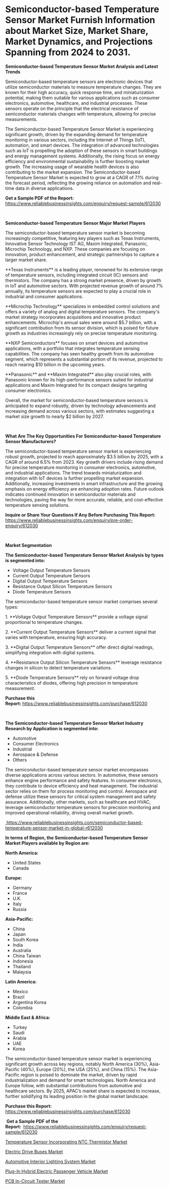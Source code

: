 <p><h1>Semiconductor-based Temperature Sensor Market Furnish Information about Market Size, Market Share, Market Dynamics, and Projections Spanning from 2024 to 2031.</h1></p><p><strong>Semiconductor-based Temperature Sensor Market Analysis and Latest Trends</strong></p>
<p><p>Semiconductor-based temperature sensors are electronic devices that utilize semiconductor materials to measure temperature changes. They are known for their high accuracy, quick response time, and miniaturization potential, making them suitable for various applications such as consumer electronics, automotive, healthcare, and industrial processes. These sensors operate on the principle that the electrical resistance of semiconductor materials changes with temperature, allowing for precise measurements.</p><p>The Semiconductor-based Temperature Sensor Market is experiencing significant growth, driven by the expanding demand for temperature monitoring in various sectors, including the Internet of Things (IoT), automation, and smart devices. The integration of advanced technologies such as IoT is propelling the adoption of these sensors in smart buildings and energy management systems. Additionally, the rising focus on energy efficiency and environmental sustainability is further boosting market growth. The increasing usage of wearable health devices is also contributing to the market expansion. The Semiconductor-based Temperature Sensor Market is expected to grow at a CAGR of 7.1% during the forecast period, reflecting the growing reliance on automation and real-time data in diverse applications.</p></p>
<p><strong>Get a Sample PDF of the Report:&nbsp;</strong> <a href="https://www.reliablebusinessinsights.com/enquiry/request-sample/612030?utm_campaign=63&utm_medium=2&utm_source=Github&utm_content=ia&utm_term=10122024&utm_id=semiconductor-based-temperature-sensor">https://www.reliablebusinessinsights.com/enquiry/request-sample/612030</a></p>
<p>&nbsp;</p>
<p><strong>Semiconductor-based Temperature Sensor Major Market Players</strong></p>
<p><p>The semiconductor-based temperature sensor market is becoming increasingly competitive, featuring key players such as Texas Instruments, Innovative Sensor Technology IST AG, Maxim Integrated, Panasonic, Microchip Technology, and NXP. These companies are focusing on innovation, product enhancement, and strategic partnerships to capture a larger market share.</p><p>**Texas Instruments** is a leading player, renowned for its extensive range of temperature sensors, including integrated circuit (IC) sensors and thermistors. The company has a strong market presence, driven by growth in IoT and automotive sectors. With projected revenue growth of around 7% annually, its temperature sensors are expected to play a crucial role in industrial and consumer applications.</p><p>**Microchip Technology** specializes in embedded control solutions and offers a variety of analog and digital temperature sensors. The company's market strategy incorporates acquisitions and innovative product enhancements. Microchip's annual sales were around $5.7 billion, with a significant contribution from its sensor division, which is poised for future growth as industries increasingly rely on precise temperature monitoring.</p><p>**NXP Semiconductors** focuses on smart devices and automotive applications, with a portfolio that integrates temperature sensing capabilities. The company has seen healthy growth from its automotive segment, which represents a substantial portion of its revenue, projected to reach nearing $10 billion in the upcoming years.</p><p>**Panasonic** and **Maxim Integrated** also play crucial roles, with Panasonic known for its high-performance sensors suited for industrial applications and Maxim Integrated for its compact designs targeting consumer electronics.</p><p>Overall, the market for semiconductor-based temperature sensors is anticipated to expand robustly, driven by technology advancements and increasing demand across various sectors, with estimates suggesting a market size growth to nearly $2 billion by 2027.</p></p>
<p>&nbsp;</p>
<p><strong>What Are The Key Opportunities For Semiconductor-based Temperature Sensor Manufacturers?</strong></p>
<p><p>The semiconductor-based temperature sensor market is experiencing robust growth, projected to reach approximately $3.5 billion by 2025, with a CAGR of around 6.5% from 2023. Key growth drivers include rising demand for precise temperature monitoring in consumer electronics, automotive, and industrial applications. The trend towards miniaturization and integration with IoT devices is further propelling market expansion. Additionally, increasing investments in smart infrastructure and the growing emphasis on energy efficiency are enhancing adoption rates. Future outlook indicates continued innovation in semiconductor materials and technologies, paving the way for more accurate, reliable, and cost-effective temperature sensing solutions.</p></p>
<p><strong>Inquire or Share Your Questions If Any Before Purchasing This Report:</strong> <a href="https://www.reliablebusinessinsights.com/enquiry/pre-order-enquiry/612030?utm_campaign=63&utm_medium=2&utm_source=Github&utm_content=ia&utm_term=10122024&utm_id=semiconductor-based-temperature-sensor">https://www.reliablebusinessinsights.com/enquiry/pre-order-enquiry/612030</a></p>
<p>&nbsp;</p>
<p><strong>Market Segmentation</strong></p>
<p><strong>The Semiconductor-based Temperature Sensor Market Analysis by types is segmented into:</strong></p>
<p><ul><li>Voltage Output Temperature Sensors</li><li>Current Output Temperature Sensors</li><li>Digital Output Temperature Sensors</li><li>Resistance Output Silicon Temperature Sensors</li><li>Diode Temperature Sensors</li></ul></p>
<p><p>The semiconductor-based temperature sensor market comprises several types: </p><p>1. **Voltage Output Temperature Sensors** provide a voltage signal proportional to temperature changes. </p><p>2. **Current Output Temperature Sensors** deliver a current signal that varies with temperature, ensuring high accuracy. </p><p>3. **Digital Output Temperature Sensors** offer direct digital readings, simplifying integration with digital systems. </p><p>4. **Resistance Output Silicon Temperature Sensors** leverage resistance changes in silicon to detect temperature variations. </p><p>5. **Diode Temperature Sensors** rely on forward voltage drop characteristics of diodes, offering high precision in temperature measurement.</p></p>
<p><strong>Purchase this Report:&nbsp;</strong><a href="https://www.reliablebusinessinsights.com/purchase/612030?utm_campaign=63&utm_medium=2&utm_source=Github&utm_content=ia&utm_term=10122024&utm_id=semiconductor-based-temperature-sensor">https://www.reliablebusinessinsights.com/purchase/612030</a></p>
<p>&nbsp;</p>
<p><strong>The Semiconductor-based Temperature Sensor Market Industry Research by Application is segmented into:</strong></p>
<p><ul><li>Automotive</li><li>Consumer Electronics</li><li>Industrial</li><li>Aerospace & Defense</li><li>Others</li></ul></p>
<p><p>The semiconductor-based temperature sensor market encompasses diverse applications across various sectors. In automotive, these sensors enhance engine performance and safety features. In consumer electronics, they contribute to device efficiency and heat management. The industrial sector relies on them for process monitoring and control. Aerospace and defense utilize these sensors for critical system management and safety assurance. Additionally, other markets, such as healthcare and HVAC, leverage semiconductor temperature sensors for precision monitoring and improved operational reliability, driving overall market growth.</p></p>
<p><a href="https://www.reliablebusinessinsights.com/semiconductor-based-temperature-sensor-market-in-global-r612030?utm_campaign=63&utm_medium=2&utm_source=Github&utm_content=ia&utm_term=10122024&utm_id=semiconductor-based-temperature-sensor">&nbsp;https://www.reliablebusinessinsights.com/semiconductor-based-temperature-sensor-market-in-global-r612030</a></p>
<p><strong>In terms of Region, the Semiconductor-based Temperature Sensor Market Players available by Region are:</strong></p>
<p>
    <p> <strong> North America: </strong>
        <ul>
            <li>United States</li>
            <li>Canada</li>
        </ul>
        </p> 
    <p> <strong> Europe: </strong>
        <ul>
            <li>Germany</li>
            <li>France</li>
            <li>U.K.</li>
            <li>Italy</li>
            <li>Russia</li>
        </ul>
        </p> 
    <p> <strong> Asia-Pacific: </strong>
        <ul>
            <li>China</li>
            <li>Japan</li>
            <li>South Korea</li>
            <li>India</li>
            <li>Australia</li>
            <li>China Taiwan</li>
            <li>Indonesia</li>
            <li>Thailand</li>
            <li>Malaysia</li>
        </ul>
        </p> 
    <p> <strong> Latin America: </strong>
        <ul>
            <li>Mexico</li>
            <li>Brazil</li>
            <li>Argentina Korea</li>
            <li>Colombia</li>
        </ul>
        </p> 
    <p> <strong> Middle East & Africa: </strong>
        <ul>
            <li>Turkey</li>
            <li>Saudi</li>
            <li>Arabia</li>
            <li>UAE</li>
            <li>Korea</li>
        </ul>
    </p>
    </p>
<p><p>The semiconductor-based temperature sensor market is experiencing significant growth across key regions, notably North America (30%), Asia-Pacific (40%), Europe (20%), the USA (25%), and China (15%). The Asia-Pacific region is poised to dominate the market, driven by rapid industrialization and demand for smart technologies. North America and Europe follow, with substantial contributions from automotive and healthcare sectors. By 2025, APAC’s market share is expected to increase, further solidifying its leading position in the global market landscape.</p></p>
<p><strong>Purchase this Report: </strong><a href="https://www.reliablebusinessinsights.com/purchase/612030?utm_campaign=63&utm_medium=2&utm_source=Github&utm_content=ia&utm_term=10122024&utm_id=semiconductor-based-temperature-sensor">https://www.reliablebusinessinsights.com/purchase/612030</a></p>
<p>&nbsp;<strong>Get a Sample PDF of the Report:&nbsp;&nbsp;</strong><a href="https://www.reliablebusinessinsights.com/enquiry/request-sample/612030?utm_campaign=63&utm_medium=2&utm_source=Github&utm_content=ia&utm_term=10122024&utm_id=semiconductor-based-temperature-sensor">https://www.reliablebusinessinsights.com/enquiry/request-sample/612030</a></p>
<p><strong></strong></p>
<p><p><a href="https://github.com/JubayerMia832/Market-Research-Report-List-1/blob/main/temperature-sensor-incorporating-ntc-thermistor-market.md?utm_campaign=63&utm_medium=2&utm_source=Github&utm_content=ia&utm_term=10122024&utm_id=semiconductor-based-temperature-sensor">Temperature Sensor Incorporating NTC Thermistor Market</a></p><p><a href="https://www.linkedin.com/pulse/global-electric-drive-buses-market-focus-application-end-use-2okgf?utm_campaign=63&utm_medium=2&utm_source=Github&utm_content=ia&utm_term=10122024&utm_id=semiconductor-based-temperature-sensor">Electric Drive Buses Market</a></p><p><a href="https://www.linkedin.com/pulse/th-score-market-0ptye?utm_campaign=63&utm_medium=2&utm_source=Github&utm_content=ia&utm_term=10122024&utm_id=semiconductor-based-temperature-sensor">Automotive Interior Lighting System Market</a></p><p><a href="https://www.linkedin.com/pulse/key-insights-forecast-plug-in-hybrid-electric-passenger-0qbyf?utm_campaign=63&utm_medium=2&utm_source=Github&utm_content=ia&utm_term=10122024&utm_id=semiconductor-based-temperature-sensor">Plug-In Hybrid Electric Passenger Vehicle Market</a></p><p><a href="https://github.com/millionkaryn68/Market-Research-Report-List-1/blob/main/pcb-in-circuit-tester-market.md?utm_campaign=63&utm_medium=2&utm_source=Github&utm_content=ia&utm_term=10122024&utm_id=semiconductor-based-temperature-sensor">PCB In-Circuit Tester Market</a></p></p>
